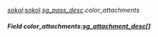 _[sokol](../../modules/sokol/sokol-module.md):[sokol](../../modules/sokol/sokol-module.md).[sg\_pass\_desc](../../modules/sokol/sokol-sg_pass_desc.md).color\_attachments_
##### Field color\_attachments:[sg_attachment_desc](../../modules/sokol/sokol-sg_attachment_desc.md)[]
